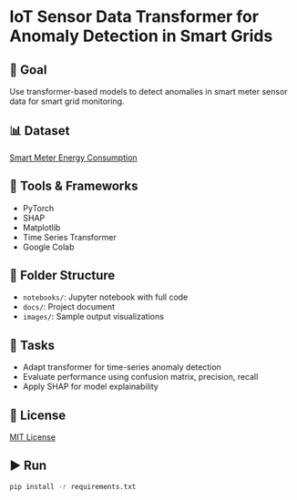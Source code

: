 # IoT Sensor Data Transformer for Anomaly Detection in Smart Grids

## 🧠 Goal
Use transformer-based models to detect anomalies in smart meter sensor data for smart grid monitoring.

## 📊 Dataset
[Smart Meter Energy Consumption](https://www.kaggle.com/datasets/jeanmidev/smart-meter-energy-consumption)

## 🔧 Tools & Frameworks
- PyTorch
- SHAP
- Matplotlib
- Time Series Transformer
- Google Colab

## 📁 Folder Structure
- `notebooks/`: Jupyter notebook with full code
- `docs/`: Project document
- `images/`: Sample output visualizations

## 📝 Tasks
- Adapt transformer for time-series anomaly detection
- Evaluate performance using confusion matrix, precision, recall
- Apply SHAP for model explainability

## 📜 License
[MIT License](LICENSE)

## ▶️ Run
```bash
pip install -r requirements.txt
```
